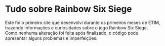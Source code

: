 # Tudo sobre Rainbow Six Siege
Este foi o primeiro site que desenvolvi durante os primeiros meses de ETIM, trazendo informações e curiosidades sobre o jogo Rainbow Six Siege. Como nenhuma alteração foi feita após finalizado, o código pode apresentar alguns problemas e imperfeições.

